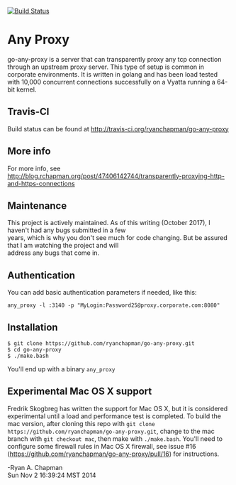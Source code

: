 [![Build Status](https://travis-ci.org/ryanchapman/go-any-proxy.png)](https://travis-ci.org/ryanchapman/go-any-proxy)

# Any Proxy

go-any-proxy is a server that can transparently proxy any tcp connection through an upstream proxy server.  This type
of setup is common in corporate environments.  It is written in golang and has been load tested with 10,000 concurrent
connections successfully on a Vyatta running a 64-bit kernel.

## Travis-CI

Build status can be found at http://travis-ci.org/ryanchapman/go-any-proxy

## More info

For more info, see http://blog.rchapman.org/post/47406142744/transparently-proxying-http-and-https-connections

## Maintenance		
		
This project is actively maintained.  As of this writing (October 2017), I haven't had any bugs submitted in a few		
years, which is why you don't see much for code changing.  But be assured that I am watching the project and will		
address any bugs that come in.		

## Authentication

You can add basic authentication parameters if needed, like this:

`any_proxy -l :3140 -p "MyLogin:Password25@proxy.corporate.com:8080"`

## Installation

```
$ git clone https://github.com/ryanchapman/go-any-proxy.git
$ cd go-any-proxy
$ ./make.bash
```

You'll end up with a binary `any_proxy`

## Experimental Mac OS X support
Fredrik Skogbreg has written the support for Mac OS X, but it is considered experimental until a load and performance
test is completed.  To build the mac version, after cloning this repo with `git clone https://github.com/ryanchapman/go-any-proxy.git`, 
change to the mac branch with `git checkout mac`, then make with `./make.bash`.  You'll need to configure some firewall
rules in Mac OS X firewall, see issue #16 (https://github.com/ryanchapman/go-any-proxy/pull/16) for instructions.


-Ryan A. Chapman<br>
 Sun Nov  2 16:39:24 MST 2014

